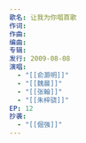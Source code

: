 ```yaml
---
歌名: 让我为你唱首歌
作词: 
作曲: 
编曲: 
专辑: 
发行: 2009-08-08
演唱:
  - "[[俞灏明]]"
  - "[[魏晨]]"
  - "[[张翰]]"
  - "[[朱梓骁]]"
EP: 12
抄袭:
  - "[[倔强]]"
---
```

